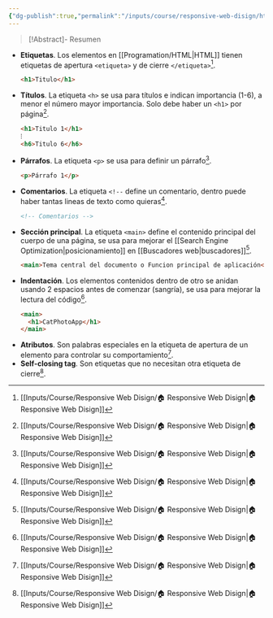 ```yaml
---
{"dg-publish":true,"permalink":"/inputs/course/responsive-web-disign/html-basics/","tags":["programation","HTML","FreeCodeCamp"]}
---
```


>[!Abstract]-  Resumen
> 

[^1]: [[Inputs/Course/Responsive Web Disign/🏠 Responsive Web Disign\|🏠 Responsive Web Disign]]

- **Etiquetas**. Los elementos en [[Programation/HTML\|HTML]] tienen etiquetas de apertura `<etiqueta>` y de cierre `</etiqueta>`[^1].
   ```html
   <h1>Titulo</h1>
   ```
- **Títulos**. La etiqueta `<h>` se usa para títulos e indican importancia (1-6), a menor el número mayor importancia. Solo debe haber un `<h1>` por página[^1].
   ```HTML 
   <h1>Titulo 1</h1>
   ⁝
   <h6>Titulo 6</h6>
   ```
- **Párrafos**. La etiqueta `<p>` se usa para definir un párrafo[^1].
   ```HTML 
   <p>Párrafo 1</p>
   ```
- **Comentarios**. La etiqueta `<!--` define un comentario, dentro puede haber tantas lineas de texto como quieras[^1].
   ```HTML 
   <!-- Comentarios -->
   ```
- **Sección principal**. La etiqueta `<main>` define el contenido principal del cuerpo de una página, se usa para mejorar el [[Search Engine Optimization\|posicionamiento]] en [[Buscadores web\|buscadores]][^1].
   ```HTML 
   <main>Tema central del documento o Funcion principal de aplicación</main>
   ```
- **Indentación**. Los elementos contenidos dentro de otro se anidan usando 2 espacios antes de comenzar (sangría), se usa para mejorar la lectura del código[^1].
   ```HTML 
   <main>
     <h1>CatPhotoApp</h1>
   </main>
   ```
- **Atributos**. Son palabras especiales en la etiqueta de apertura de un elemento para controlar su comportamiento[^1].
- **Self-closing tag**. Son etiquetas que no necesitan otra etiqueta de cierre[^1].

